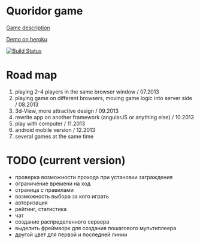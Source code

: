 Quoridor game
========
[Game description](http://en.wikipedia.org/wiki/Quoridor)


[Demo on heroku](http://quoridor-online.herokuapp.com/)

[![Build Status](https://travis-ci.org/imevs/quoridor.png?branch=master)](https://travis-ci.org/imevs/quoridor)


Road map
=

1. playing 2-4 players in the same browser window / 07.2013
2. playing game on different browsers, moving game logic into server side / 08.2013
3. 3d-View, more attractive design / 09.2013
4. rewrite app on another framework (angularJS or anything else) / 10.2013
5. play with computer / 11.2013
6. android mobile version / 12.2013
7. several games at the same time

TODO (current version)
=

* проверка возможности прохода при установки заграждения
* ограничение времени на ход
* страница с правилами
* возможность выбора за кого играть
* авторизация
* рейтинг, статистика
* чат
* создание распределенного сервера
* выделить фреймворк для создания пошагового мультиплеера
* другой цвет для первой и последней линии